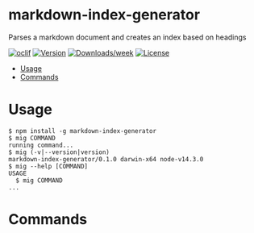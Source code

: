 markdown-index-generator
========================

Parses a markdown document and creates an index based on headings

[![oclif](https://img.shields.io/badge/cli-oclif-brightgreen.svg)](https://oclif.io)
[![Version](https://img.shields.io/npm/v/markdown-index-generator.svg)](https://npmjs.org/package/markdown-index-generator)
[![Downloads/week](https://img.shields.io/npm/dw/markdown-index-generator.svg)](https://npmjs.org/package/markdown-index-generator)
[![License](https://img.shields.io/npm/l/markdown-index-generator.svg)](https://github.com/experimental/markdown-index-generator/blob/master/package.json)

<!-- toc -->
* [Usage](#usage)
* [Commands](#commands)
<!-- tocstop -->
# Usage
<!-- usage -->
```sh-session
$ npm install -g markdown-index-generator
$ mig COMMAND
running command...
$ mig (-v|--version|version)
markdown-index-generator/0.1.0 darwin-x64 node-v14.3.0
$ mig --help [COMMAND]
USAGE
  $ mig COMMAND
...
```
<!-- usagestop -->
# Commands
<!-- commands -->

<!-- commandsstop -->

